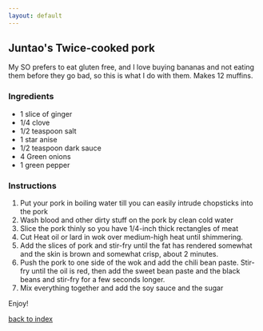 ```yaml
---
layout: default
---
```


<!---
This is a comment. Note the triple dash to start, but double to end
-->

## Juntao's Twice-cooked pork
<!---
Put your name or github username somewhere
-->
My SO prefers to eat gluten free, and I love buying bananas and not eating them before they go bad, so this is what I do with them. Makes 12 muffins.

### Ingredients
- 1 slice of ginger
- 1/4 clove
- 1/2 teaspoon salt
- 1 star anise
- 1/2 teaspoon dark sauce
- 4 Green onions
- 1 green pepper 

### Instructions
1. Put your pork in boiling water till you can easily intrude chopsticks into the pork
2. Wash blood and other dirty stuff on the pork by clean cold water 
3. Slice the pork thinly so you have 1/4-inch thick rectangles of meat
4. Cut Heat oil or lard in wok over medium-high heat until shimmering. 
5. Add the slices of pork and stir-fry until the fat has rendered somewhat and the skin is brown and somewhat crisp, about 2 minutes. 
6. Push the pork to one side of the wok and add the chili bean paste. Stir-fry until the oil is red, 
then add the sweet bean paste and the black beans and stir-fry for a few seconds longer. 
7. Mix everything together and add the soy sauce and the sugar



Enjoy!

<!--
Keep this link to return to the index
-->
[back to index](../)